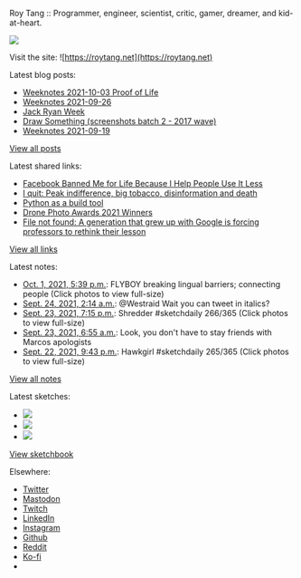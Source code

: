 Roy Tang :: Programmer, engineer, scientist, critic, gamer, dreamer, and kid-at-heart.

![](https://roytang.net/static/img/profile.jpg)

Visit the site: ![https://roytang.net](https://roytang.net)

Latest blog posts:

- [Weeknotes 2021-10-03 Proof of Life](https://roytang.net/2021/10/weeknotes-2021-10-03/)
- [Weeknotes 2021-09-26](https://roytang.net/2021/09/weeknotes-2021-09-26/)
- [Jack Ryan Week](https://roytang.net/2021/09/jack-ryan-week/)
- [Draw Something (screenshots batch 2 - 2017 wave)](https://roytang.net/2021/09/draw-something-2/)
- [Weeknotes 2021-09-19](https://roytang.net/2021/09/weeknotes-2021-09-19/)

[View all posts](https://roytang.net/blog)

Latest shared links:

- [Facebook Banned Me for Life Because I Help People Use It Less](https://roytang.net/2021/10/30db1452d5381966acedbdd760510185/)
- [I quit: Peak indifference, big tobacco, disinformation and death](https://roytang.net/2021/09/9eef5c61f68f4444b31d3cde214a5ec5/)
- [Python as a build tool](https://roytang.net/2021/09/python-as-a-build-tool/)
- [Drone Photo Awards 2021 Winners](https://roytang.net/2021/09/2b3b318814a7938d45953f856543a347/)
- [File not found: A generation that grew up with Google is forcing professors to rethink their lesson](https://roytang.net/2021/09/c505ac55fd30cc210adf29911cc9bc1f/)

[View all links](https://roytang.net/links)

Latest notes:

- [Oct. 1, 2021, 5:39 p.m.](https://roytang.net/2021/10/1443873307120467969/): FLYBOY breaking lingual barriers; connecting people (Click photos to view full-size)
- [Sept. 24, 2021, 2:14 a.m.](https://roytang.net/2021/09/1441103717437095938/): @Westraid Wait you can tweet in italics?
- [Sept. 23, 2021, 7:15 p.m.](https://roytang.net/2021/09/1440998158142640139/): Shredder #sketchdaily 266/365 (Click photos to view full-size)
- [Sept. 23, 2021, 6:55 a.m.](https://roytang.net/2021/09/1440811984388194306/): Look, you don&#x27;t have to stay friends with Marcos apologists
- [Sept. 22, 2021, 9:43 p.m.](https://roytang.net/2021/09/1440673107744722954/): Hawkgirl #sketchdaily 265/365 (Click photos to view full-size)

[View all notes](https://roytang.net/notes)

Latest sketches:


- ![](https://roytang.net/media/cache/f7/bc/f7bc4f4a0fe9e9994ab03d6f7122ff2f.jpg)
- ![](https://roytang.net/media/cache/c0/26/c02693f247408f0daa87a77fdb125b74.jpg)
- ![](https://roytang.net/media/cache/ff/ec/ffecb535f8293eeb99e9821ce2b43754.jpg)

[View sketchbook](https://roytang.net/albums/sketchbook)


Elsewhere:

- [Twitter](https://twitter.com/roytang)
- [Mastodon](https://mastodon.technology/@roytang)
- [Twitch](https://twitch.tv/twitchyroy)
- [LinkedIn](https://www.linkedin.com/in/roytang)
- [Instagram](https://instagram.com/roytang0400)
- [Github](https://github.com/roytang)
- [Reddit](https://reddit.com/u/hungryroy)
- [Ko-fi](https://ko-fi.com/roytang)
- [](mailto:hello@roytang.net)
